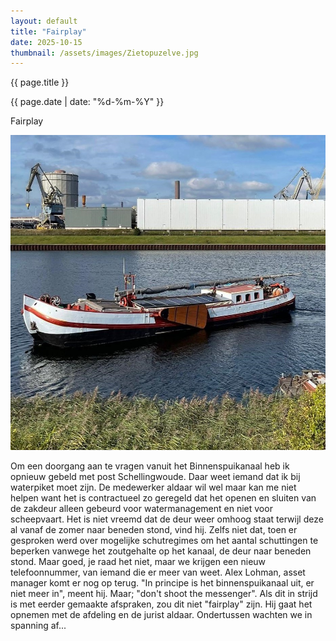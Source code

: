 ```yaml
---
layout: default
title: "Fairplay"
date: 2025-10-15
thumbnail: /assets/images/Zietopuzelve.jpg
---
```


{{ page.title }}

{{ page.date | date: "%d-%m-%Y" }}

Fairplay

![Alt-tekst](https://github.com/Klikblitser/VBBSKW/blob/main/assets/images/Zietopuzelve.jpg?raw=true)

Om een doorgang aan te vragen vanuit het Binnenspuikanaal heb ik opnieuw gebeld met post Schellingwoude. Daar weet iemand dat ik bij waterpiket moet zijn. De medewerker aldaar wil wel maar kan me niet helpen want het is contractueel zo geregeld dat het openen en sluiten van de zakdeur alleen gebeurd voor watermanagement en niet voor scheepvaart. Het is niet vreemd dat de deur weer omhoog staat terwijl deze al vanaf de zomer naar beneden stond, vind hij. Zelfs niet dat, toen er gesproken werd over mogelijke schutregimes om het aantal schuttingen te beperken vanwege het zoutgehalte op het kanaal, de deur naar beneden stond. Maar goed, je raad het niet, maar we krijgen een nieuw telefoonnummer, van iemand die er meer van weet. Alex Lohman, asset manager komt er nog op terug. "In principe is het binnenspuikanaal uit, er niet meer in", meent hij. Maar; "don't shoot the messenger". Als dit in strijd is met eerder gemaakte afspraken, zou dit niet "fairplay" zijn. Hij gaat het opnemen met de afdeling en de jurist aldaar. Ondertussen wachten we in spanning af...
